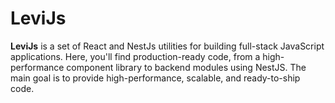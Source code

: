 # LeviJs

**LeviJs** is a set of React and NestJs utilities for building full-stack JavaScript applications. Here, you'll find production-ready code, from a high-performance component library to backend modules using NestJS. The main goal is to provide high-performance, scalable, and ready-to-ship code.

